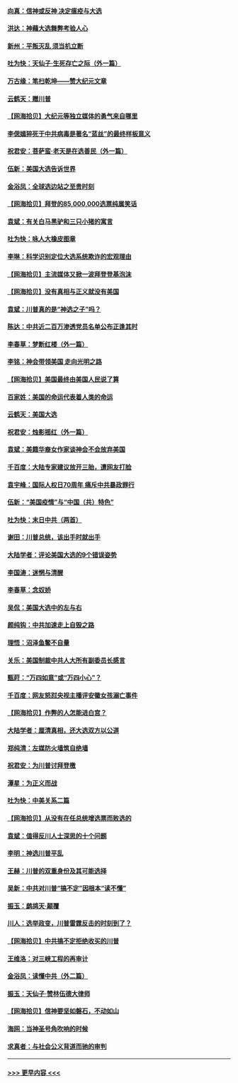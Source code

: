 #### [向真：信神或反神 决定瘟疫与大选](../pages/nsc993/n12632710.md?t=12201402) 
#### [洪达：神藉大选舞弊考验人心](../pages/nsc993/n12631962.md?t=12201402) 
#### [新州：平叛灭乱  须当机立断](../pages/nsc993/n12631946.md?t=12201402) 
#### [吐为快：天仙子‧生死存亡之际（外一篇）](../pages/nsc993/n12631927.md?t=12201402) 
#### [万古缘：笔扫乾坤——赞大纪元文章](../pages/nsc993/n12631922.md?t=12201402) 
#### [云鹤天：赠川普](../pages/nsc993/n12631823.md?t=12201402) 
#### [【网海拾贝】大纪元等独立媒体的勇气来自哪里](../pages/nsc993/n12629961.md?t=12201402) 
#### [李偲嫣猝死于中共病毒是著名“蓝丝”的最终样板意义](../pages/nsc993/n12628812.md?t=12201402) 
#### [祝君安：菩萨蛮·老天是在选善民（外一篇）](../pages/nsc993/n12628793.md?t=12201402) 
#### [伍新：美国大选告诉世界](../pages/nsc993/n12628768.md?t=12201402) 
#### [金浴凤：全球选边站之至贵时刻](../pages/nsc993/n12627318.md?t=12201402) 
#### [【网海拾贝】拜登的85,000,000选票纯属笑话](../pages/nsc993/n12626569.md?t=12201402) 
#### [袁斌：有关白马黑驴和三只小猪的寓言](../pages/nsc993/n12626198.md?t=12201402) 
#### [吐为快：咏人大橡皮图章](../pages/nsc993/n12624470.md?t=12201402) 
#### [李琳：科学识别定位大选系统欺诈的宏观理由](../pages/nsc993/n12624340.md?t=12201402) 
#### [【网海拾贝】主流媒体又掀一波拜登登基泡沫](../pages/nsc993/n12624000.md?t=12201402) 
#### [【网海拾贝】没有真相与正义就没有美国](../pages/nsc993/n12621885.md?t=12201402) 
#### [袁斌：川普真的是“神选之子”吗？](../pages/nsc993/n12621749.md?t=12201402) 
#### [陈达：中共近二百万渗透党员名单公布正逢其时](../pages/nsc993/n12620870.md?t=12201402) 
#### [李春草：梦断红楼（外一篇）](../pages/nsc993/n12619122.md?t=12201402) 
#### [李铭：神会带领美国 走向光明之路](../pages/nsc993/n12618584.md?t=12201402) 
#### [【网海拾贝】美国最终由美国人民说了算](../pages/nsc993/n12617255.md?t=12201402) 
#### [百家姓：美国的命运代表着人类的命运](../pages/nsc993/n12615838.md?t=12201402) 
#### [云鹤天：美国大选](../pages/nsc993/n12615994.md?t=12201402) 
#### [祝君安：烛影摇红（外一篇）](../pages/nsc993/n12615975.md?t=12201402) 
#### [袁斌：美籍华裔女作家谈神会不会放弃美国](../pages/nsc993/n12615263.md?t=12201402) 
#### [千百度：大陆专家建议放开三胎，遭网友打脸](../pages/nsc993/n12614456.md?t=12201402) 
#### [袁宇峰：国际人权日70周年 痛斥中共暴政罪行](../pages/nsc993/n12611965.md?t=12201402) 
#### [伍新：“美国疫情”与“中国（共）特色”](../pages/nsc993/n12611463.md?t=12201402) 
#### [吐为快：末日中共（两首）](../pages/nsc993/n12611461.md?t=12201402) 
#### [谢田：川普总统，该出手时就出手](../pages/nsc993/n12610905.md?t=12201402) 
#### [大陆学者：评论美国大选的9个错误姿势](../pages/nsc993/n12609586.md?t=12201402) 
#### [李国涛：迷惘与清醒](../pages/nsc993/n12607532.md?t=12201402) 
#### [李春草：念奴娇](../pages/nsc993/n12607083.md?t=12201402) 
#### [吴侃：美国大选中的左与右](../pages/nsc993/n12607054.md?t=12201402) 
#### [颜纯钩：中共加速走上自毁之路](../pages/nsc993/n12606473.md?t=12201402) 
#### [理悟：沼泽鱼鳖不自量](../pages/nsc993/n12606454.md?t=12201402) 
#### [关乐：美国制裁中共人大所有副委员长感言](../pages/nsc993/n12606442.md?t=12201402) 
#### [甄莳：“万四如意”或“万四小心”？](../pages/nsc993/n12606091.md?t=12201402) 
#### [千百度：网友怒怼央视主播评安徽女孩溺亡事件](../pages/nsc993/n12605370.md?t=12201402) 
#### [【网海拾贝】作弊的人怎能进白宫？](../pages/nsc993/n12603546.md?t=12201402) 
#### [大陆学者：厘清真相，还大选双方以公道](../pages/nsc993/n12603475.md?t=12201402) 
#### [郑纯清：左媒防火墙筑自绝墙](../pages/nsc993/n12602226.md?t=12201402) 
#### [祝君安：为川普讨拜登檄](../pages/nsc993/n12602199.md?t=12201402) 
#### [潭星：为正义而战](../pages/nsc993/n12600926.md?t=12201402) 
#### [吐为快：中美关系二篇](../pages/nsc993/n12600908.md?t=12201402) 
#### [【网海拾贝】从没有在任总统增选票而败选的](../pages/nsc993/n12600435.md?t=12201402) 
#### [袁斌：值得反川人士深思的十个问题](../pages/nsc993/n12600332.md?t=12201402) 
#### [李明：神选川普平乱](../pages/nsc993/n12599751.md?t=12201402) 
#### [王赫：川普的双重身份及其可能选择](../pages/nsc993/n12599723.md?t=12201402) 
#### [吴新：中共对川普“搞不定”因根本“读不懂”](../pages/nsc993/n12599502.md?t=12201402) 
#### [振玉：鹧鸪天‧颠覆](../pages/nsc993/n12599494.md?t=12201402) 
#### [川人：选举政变，川普雷霆反击的时刻到了？](../pages/nsc993/n12599291.md?t=12201402) 
#### [【网海拾贝】中共搞不定拒绝收买的川普](../pages/nsc993/n12598955.md?t=12201402) 
#### [王维洛：对三峡工程的再审计](../pages/nsc993/n12598436.md?t=12201402) 
#### [金浴凤：读懂中共（外二篇）](../pages/nsc993/n12597943.md?t=12201402) 
#### [振玉：天仙子‧赞林伍德大律师](../pages/nsc993/n12597929.md?t=12201402) 
#### [【网海拾贝】信神要坚如磐石，不动如山](../pages/nsc993/n12597901.md?t=12201402) 
#### [海网：当神圣号角吹响的时候](../pages/nsc993/n12595891.md?t=12201402) 
#### [求真者：与社会公义背道而驰的审判](../pages/nsc993/n12595868.md?t=12201402) 

----
#### [ >>> 更早内容 <<< ](../indexes/nsc993-earlier.md)
